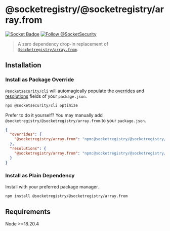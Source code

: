 # @socketregistry/@socketregistry/array.from

[![Socket Badge](https://socket.dev/api/badge/npm/package/@socketregistry/@socketregistry/array.from)](https://socket.dev/npm/package/@socketregistry/@socketregistry/array.from)
[![Follow @SocketSecurity](https://img.shields.io/twitter/follow/SocketSecurity?style=social)](https://twitter.com/SocketSecurity)

> A zero dependency drop-in replacement of
> [`@socketregistry/array.from`](https://www.npmjs.com/package/@socketregistry/array.from).

## Installation

### Install as Package Override

[`@socketsecurity/cli`](https://www.npmjs.com/package/@socketsecurity/cli) will
automagically populate the
[overrides](https://docs.npmjs.com/cli/v9/configuring-npm/package-json#overrides)
and [resolutions](https://yarnpkg.com/configuration/manifest#resolutions) fields
of your `package.json`.

```sh
npx @socketsecurity/cli optimize
```

Prefer to do it yourself? You may manually add
`@socketregistry/@socketregistry/array.from` to your `package.json`.

```json
{
  "overrides": {
    "@socketregistry/array.from": "npm:@socketregistry/@socketregistry/array.from@^1"
  },
  "resolutions": {
    "@socketregistry/array.from": "npm:@socketregistry/@socketregistry/array.from@^1"
  }
}
```

### Install as Plain Dependency

Install with your preferred package manager.

```sh
npm install @socketregistry/@socketregistry/array.from
```

## Requirements

Node &gt;=18.20.4
